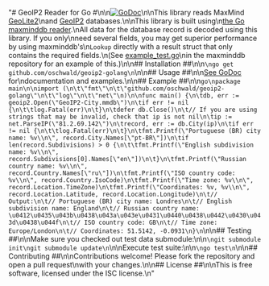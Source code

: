 "# GeoIP2 Reader for Go #\n\n[![GoDoc](https://godoc.org/github.com/oschwald/geoip2-golang?status.svg)](https://godoc.org/github.com/oschwald/geoip2-golang)\n\nThis library reads MaxMind [GeoLite2](http://dev.maxmind.com/geoip/geoip2/geolite2/)\nand [GeoIP2](http://www.maxmind.com/en/geolocation_landing) databases.\n\nThis library is built using\n[the Go maxminddb reader](https://github.com/oschwald/maxminddb-golang).\nAll data for the database record is decoded using this library. If you only\nneed several fields, you may get superior performance by using maxminddb's\n`Lookup` directly with a result struct that only contains the required fields.\n(See [example_test.go](https://github.com/oschwald/maxminddb-golang/blob/master/example_test.go)\nin the maxminddb repository for an example of this.)\n\n## Installation ##\n\n```\ngo get github.com/oschwald/geoip2-golang\n```\n\n## Usage ##\n\n[See GoDoc](http://godoc.org/github.com/oschwald/geoip2-golang) for\ndocumentation and examples.\n\n## Example ##\n\n```go\npackage main\n\nimport (\n\t\"fmt\"\n\t\"github.com/oschwald/geoip2-golang\"\n\t\"log\"\n\t\"net\"\n)\n\nfunc main() {\n\tdb, err := geoip2.Open(\"GeoIP2-City.mmdb\")\n\tif err != nil {\n\t\tlog.Fatal(err)\n\t}\n\tdefer db.Close()\n\t// If you are using strings that may be invalid, check that ip is not nil\n\tip := net.ParseIP(\"81.2.69.142\")\n\trecord, err := db.City(ip)\n\tif err != nil {\n\t\tlog.Fatal(err)\n\t}\n\tfmt.Printf(\"Portuguese (BR) city name: %v\\n\", record.City.Names[\"pt-BR\"])\n\tif len(record.Subdivisions) > 0 {\n\t\tfmt.Printf(\"English subdivision name: %v\\n\", record.Subdivisions[0].Names[\"en\"])\n\t}\n\tfmt.Printf(\"Russian country name: %v\\n\", record.Country.Names[\"ru\"])\n\tfmt.Printf(\"ISO country code: %v\\n\", record.Country.IsoCode)\n\tfmt.Printf(\"Time zone: %v\\n\", record.Location.TimeZone)\n\tfmt.Printf(\"Coordinates: %v, %v\\n\", record.Location.Latitude, record.Location.Longitude)\n\t// Output:\n\t// Portuguese (BR) city name: Londres\n\t// English subdivision name: England\n\t// Russian country name: \u0412\u0435\u043b\u0438\u043a\u043e\u0431\u0440\u0438\u0442\u0430\u043d\u0438\u044f\n\t// ISO country code: GB\n\t// Time zone: Europe/London\n\t// Coordinates: 51.5142, -0.0931\n}\n```\n\n## Testing ##\n\nMake sure you checked out test data submodule:\n\n```\ngit submodule init\ngit submodule update\n```\n\nExecute test suite:\n\n```\ngo test\n```\n\n## Contributing ##\n\nContributions welcome! Please fork the repository and open a pull request\nwith your changes.\n\n## License ##\n\nThis is free software, licensed under the ISC license.\n"